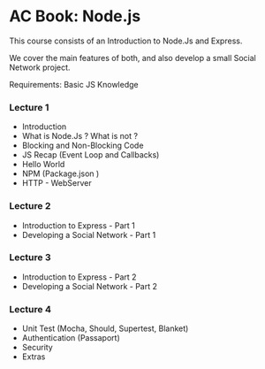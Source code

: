 # AC Book: Node.js

This course consists of an Introduction to Node.Js and Express.

We cover the main features of both, and also develop a small Social Network project.

Requirements: Basic JS Knowledge

### Lecture 1

* Introduction
* What is Node.Js ? What is not ?
* Blocking and Non-Blocking Code
* JS Recap (Event Loop and Callbacks)
* Hello World
* NPM (Package.json ) 
* HTTP - WebServer

### Lecture 2

* Introduction to Express - Part 1
* Developing a Social Network - Part 1

### Lecture 3

* Introduction to Express - Part 2
* Developing a Social Network - Part 2

### Lecture 4

* Unit Test (Mocha, Should, Supertest, Blanket)
* Authentication (Passaport)
* Security
* Extras
